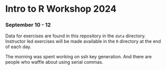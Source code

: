 # Intro to R Workshop 2024
### September 10 - 12

Data for exercises are found in this repository in the `data` directory. Instructor led exercises will be made available in the `R` directory at the end of each day. 

The morning was spent working on ssh key generation. And there are people who waffle about using serial commas.
